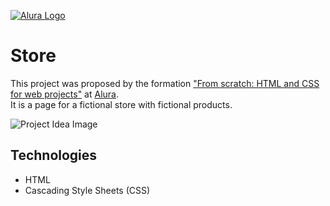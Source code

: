 [![Alura Logo](https://cursos.alura.com.br/assets/images/logos/logo-alura.svg)](https://www.alura.com.br/)

# Store

This project was proposed by the formation ["From scratch: HTML and CSS for web projects"](https://www.alura.com.br/formacao-html-css) at [Alura](https://www.alura.com.br/).<br>
It is a page for a fictional store with fictional products.

![Project Idea Image](https://cdn3.gnarususercontent.com.br/2811-html-css-cabecalho-footer-variaveis-css/aula5-img4.gif)

## Technologies

- HTML
- Cascading Style Sheets (CSS)